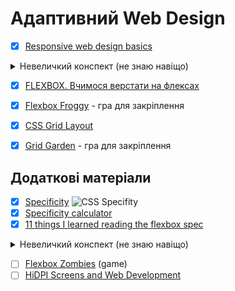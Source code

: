# Адаптивний Web Design

- [x]  [Responsive web design basics](https://web.dev/i18n/en/responsive-web-design-basics/)

<details>
   <summary>Невеличкий конспект (не знаю навіщо)</summary>

- `<meta name="viewport" content="width=device-width, initial-scale=1">`   - метатег viewport управляет размерами и масштабированием страницы. width=device-width предписывает странице соответствовать ширине экрана, initial-scale=1 предписывает браузерам устанавливать соотношение 1:1 (есть другие варианьы, но они могут заблокировать изменение масштаба)
- избегать горизонатльной прокрутки
- ```
   img {
     max-width: 100%;
     display: block;
   }
   ``` 
  не позволяет изображению превышать размеры области просмотра. + указанные `width` и `height` резервируют место под изображение на странице, если для его загрузки необходимо время
- задавать размеры элементов макета в относительных величинах(%), можно использовать возможости `flex` и  `grid`
- `@import` в css замедляет загрузку страницы
- критически важные css свойства стоит задавать inline
- `@media`: 
   - `orientation: portrait/ landscape` -  зависимость от того, что больше - высоты экрана или его широта
   - `aspect-ratio/min-aspect-ratio/max-aspect-ratio: width/height` - стили в зависимости от отношения ширины эерана к его высоте, например л=для iframe
   - `print` - стили для печати страницы
   - `height/min-height/max-height` - стили в зависимости от высоты области просмотра
   - `width/min-width/max-width` - стили в зависимости от ширины экрана
   - `hover: hover/none` - стили в зависимости от взможности применения hover 
   - `pointer: coarse/fine/none` - стили в зависимости от "точности указывающего устройства" - неточное/точное/отсуствует

   > смартфоны, устройства с сенсорным экраном, с которым работают пальцами 
      `@media (hover: none) and (pointer: coarse) {}`

   > устройства с сенсорным экраном, с которым работают стилусом
      `@media (hover: none) and (pointer: fine) {}`

   > контроллер Nintendo Wii, Microsoft Kinect
      `@media (hover: hover) and (pointer: coarse) {}`

  > мышь, тачпад
  `@media (hover: hover) and (pointer: fine) {}`

- оптимизация начиная с маленьких экранов + дополнительные точки остановки при необходимости
- оптимизация текста для чтения - 70-80 символов в строке (~ 550px при размере шрифта 16px)

</details>

- [x]  [FLEXBOX. Вчимося верстати на флексах](https://www.youtube.com/playlist?list=PLM6XATa8CAG5mPV60dMmjMRrHVW4LmV2x)

- [x]  [Flexbox Froggy](http://flexboxfroggy.com/) - гра для закріплення

- [x] [CSS Grid Layout](https://www.youtube.com/watch?v=GV92IdMGFfA&list=PLM6XATa8CAG5pXQrW_kDaeZb_uIAMNZIm)

- [x]  [Grid Garden](http://cssgridgarden.com/) - гра для закріплення


## Додаткові матеріали

- [x] [Specificity](https://developer.mozilla.org/uk/docs/Web/CSS/Specificity)
![CSS Specifity](./additional/CSS_Specificity.jpeg)
- [x] [Specificity calculator](https://specificity.keegan.st/)
- [x] [11 things I learned reading the flexbox spec](https://medium.com/hackernoon/11-things-i-learned-reading-the-flexbox-spec-5f0c799c776b)
<details>
   <summary>Невеличкий конспект (не знаю навіщо)</summary>

- `margin`  не схлопываются
- `margin-...: auto` переносит элемент отдельно (аналог align-self для justify)
- `min-width: auto` стоит по умолчанию и соответствует минимальному неделимому контенту, лкчится `min-width:0`
- полезные сокращения:
```  
  flex: 0 1 auto = initial (по умолчанию)
  flex: 1 1 auto = flex: auto
  flex: 0 0 auto = flex: none
```
- `z-index` работает даже если `position: static`
- `flex-basis`??

</details>

- [ ] [Flexbox Zombies](https://flexboxzombies.com/p/flexbox-zombies) (game)
- [ ] [HiDPI Screens and Web Development](https://tech.cars.com/hidpi-screens-and-web-development-72eb9b07ce7)
